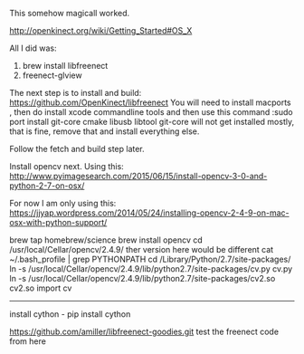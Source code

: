 This somehow magicall worked.

http://openkinect.org/wiki/Getting_Started#OS_X 

All I did was:
1. brew install libfreenect
2. freenect-glview 

The next step is to install and build: https://github.com/OpenKinect/libfreenect 
You will need to install macports , then do install xcode commandline tools and then use this command :sudo port install git-core cmake libusb libtool 
git-core will not get installed mostly, that is fine, remove that and install everything else.

Follow the fetch and build step later.

Install opencv next. Using this: http://www.pyimagesearch.com/2015/06/15/install-opencv-3-0-and-python-2-7-on-osx/

For now I am only using this: https://jjyap.wordpress.com/2014/05/24/installing-opencv-2-4-9-on-mac-osx-with-python-support/

brew tap homebrew/science 
brew install opencv
cd /usr/local/Cellar/opencv/2.4.9/  ther version here would be different
cat ~/.bash_profile | grep PYTHONPATH
cd /Library/Python/2.7/site-packages/
ln -s /usr/local/Cellar/opencv/2.4.9/lib/python2.7/site-packages/cv.py cv.py
ln -s /usr/local/Cellar/opencv/2.4.9/lib/python2.7/site-packages/cv2.so cv2.so
import cv

-----------
install cython - pip install cython

https://github.com/amiller/libfreenect-goodies.git test the freenect code from here

